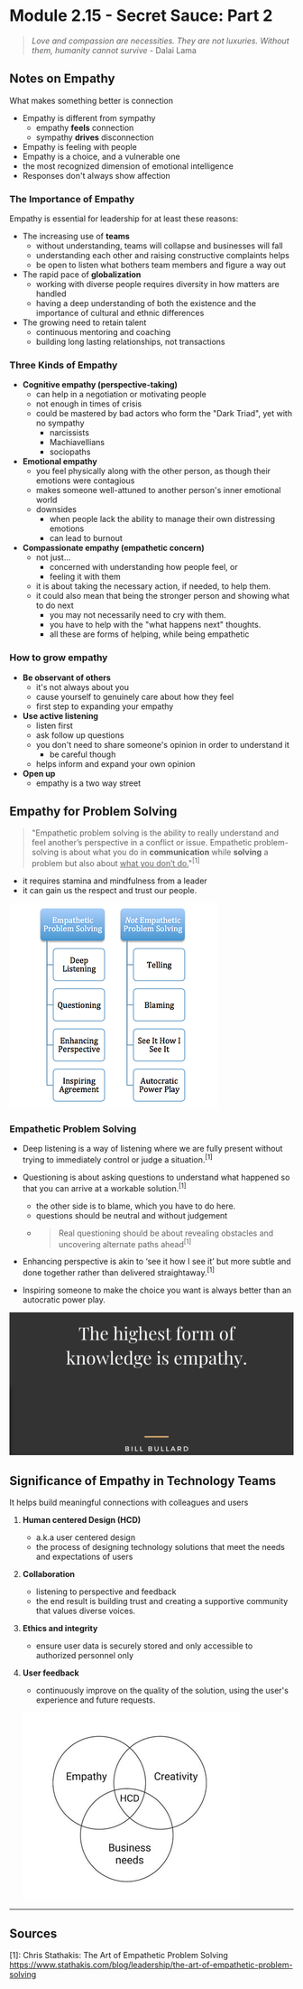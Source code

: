 # Module 2.15 - Secret Sauce: Part 2

> *Love and compassion are necessities. They are not luxuries. Without them, humanity cannot survive* - Dalai Lama

## Notes on Empathy

What makes something better is connection

- Empathy is different from sympathy
  - empathy **feels** connection
  - sympathy **drives** disconnection
- Empathy is feeling with people
- Empathy is a choice, and a vulnerable one
- the most recognized dimension of emotional intelligence
- Responses don't always show affection

### The Importance of Empathy

Empathy is essential for leadership for at least these reasons:

- The increasing use of **teams**
  - without understanding, teams will collapse and businesses will fall
  - understanding each other and raising constructive complaints helps
  - be open to listen what bothers team members and figure a way out
- The rapid pace of **globalization**
  - working with diverse people requires diversity in how matters are handled
  - having a deep understanding of both the existence and the importance of cultural and ethnic differences
- The growing need to retain talent
  - continuous mentoring and coaching
  - building long lasting relationships, not transactions

### Three Kinds of Empathy

- **Cognitive empathy (perspective-taking)**
  - can help in a negotiation or motivating people
  - not enough in times of crisis
  - could be mastered by bad actors who form the "Dark Triad", yet with no sympathy
    - narcissists
    - Machiavellians
    - sociopaths
- **Emotional empathy**
  - you feel physically along with the other person, as though their emotions were contagious
  - makes someone well-attuned to another person's inner emotional world
  - downsides
    - when people lack the ability to manage their own distressing emotions
    - can lead to burnout
- **Compassionate empathy (empathetic concern)**
  - not just...
    - concerned with understanding how people feel, or
    - feeling it with them
  - it is about taking the necessary action, if needed, to help them.
  - it could also mean that being the stronger person and showing what to do next
    - you may not necessarily need to cry with them.
    - you have to help with the "what happens next" thoughts.
    - all these are forms of helping, while being empathetic

### How to grow empathy

- **Be observant of others**
  - it's not always about you
  - cause yourself to genuinely care about how they feel
  - first step to expanding your empathy
- **Use active listening**
  - listen first
  - ask follow up questions
  - you don't need to share someone's opinion in order to understand it
    - be careful though
  - helps inform and expand your own opinion
- **Open up**
  - empathy is a two way street

## Empathy for Problem Solving

> "Empathetic problem solving is the ability to really understand and feel another’s perspective in a conflict or issue. Empathetic problem-solving is about what you do in **communication** while **solving** a problem but also about <u>what you don’t do.</u>"<sup>[1]</sup>

- it requires stamina and mindfulness from a leader
- it can gain us the respect and trust our people.

![empathy vs non-empathy](../screenshots/diff-empathic-non-empathetic.png)

### Empathetic Problem Solving

- Deep listening is a way of listening where we are fully present without trying to immediately control or judge a situation.<sup>[1]</sup>

- Questioning is about asking questions to understand what happened so that you can arrive at a workable solution.<sup>[1]</sup>
  - the other side is to blame, which you have to do here.
  - questions should be neutral and without judgement
  - <blockquote>Real questioning should be about revealing obstacles and uncovering alternate paths ahead<sup>[1]</sup></blockquote>

- Enhancing perspective is akin to ‘see it how I see it’ but more subtle and done together rather than delivered straightaway.<sup>[1]</sup>

- Inspiring someone to make the choice you want is always better than an autocratic power play.

![empathy as a form of knowledge](../screenshots/empathy-bill-bullard.png)

## Significance of Empathy in Technology Teams

It helps build meaningful connections with colleagues and users

1. **Human centered Design (HCD)**
   - a.k.a user centered design
   - the process of designing technology solutions that meet the needs and expectations of users
2. **Collaboration**
   - listening to perspective and feedback
   - the end result is building trust and creating a supportive community that values diverse voices.
3. **Ethics and integrity**
   - ensure user data is securely stored and only accessible to authorized personnel only
4. **User feedback**
   - continuously improve on the quality of the solution, using the user's experience and future requests.

   ![human centered design venn diagram](../screenshots/human-centered-design-venn.jpg)

<hr />

## Sources

[1]: Chris Stathakis: The Art of Empathetic Problem Solving <https://www.stathakis.com/blog/leadership/the-art-of-empathetic-problem-solving>

